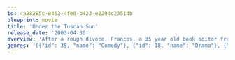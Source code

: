 ```yaml
---
id: 4a28285c-8462-4fe8-b423-e2294c2351db
blueprint: movie
title: 'Under the Tuscan Sun'
release_date: '2003-04-30'
overview: 'After a rough divoce, Frances, a 35 year old book editor from San Francisco takes a tour of Tuscany at the urgings of her friends. On a whim she buys Bramasole, a run down villa in the Tuscan countryside and begins to piece her life together starting with the villa and finds that life sometimes has unexpected ways of giving her everything she wanted.'
genres: '[{"id": 35, "name": "Comedy"}, {"id": 18, "name": "Drama"}, {"id": 10749, "name": "Romance"}]'
---
```


